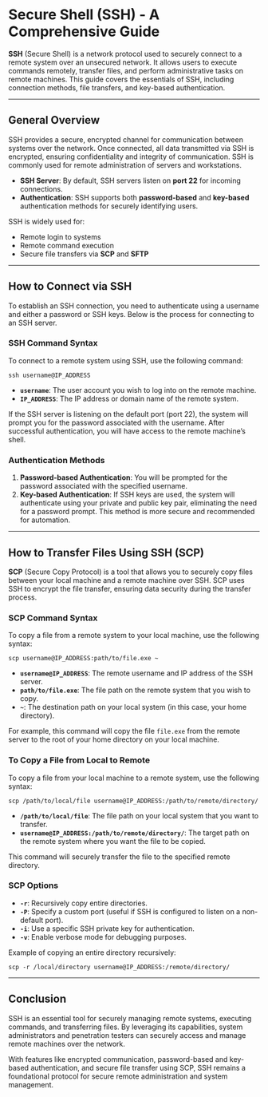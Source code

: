 # Secure Shell (SSH) - A Comprehensive Guide

**SSH** (Secure Shell) is a network protocol used to securely connect to a remote system over an unsecured network. It allows users to execute commands remotely, transfer files, and perform administrative tasks on remote machines. This guide covers the essentials of SSH, including connection methods, file transfers, and key-based authentication.

---

## General Overview

SSH provides a secure, encrypted channel for communication between systems over the network. Once connected, all data transmitted via SSH is encrypted, ensuring confidentiality and integrity of communication. SSH is commonly used for remote administration of servers and workstations.

- **SSH Server**: By default, SSH servers listen on **port 22** for incoming connections.
- **Authentication**: SSH supports both **password-based** and **key-based** authentication methods for securely identifying users.
  
SSH is widely used for:
- Remote login to systems
- Remote command execution
- Secure file transfers via **SCP** and **SFTP**

---

## How to Connect via SSH

To establish an SSH connection, you need to authenticate using a username and either a password or SSH keys. Below is the process for connecting to an SSH server.

### SSH Command Syntax

To connect to a remote system using SSH, use the following command:
```
ssh username@IP_ADDRESS
```

- **`username`**: The user account you wish to log into on the remote machine.
- **`IP_ADDRESS`**: The IP address or domain name of the remote system.
  
If the SSH server is listening on the default port (port 22), the system will prompt you for the password associated with the username. After successful authentication, you will have access to the remote machine’s shell.

### Authentication Methods

1. **Password-based Authentication**: You will be prompted for the password associated with the specified username.
2. **Key-based Authentication**: If SSH keys are used, the system will authenticate using your private and public key pair, eliminating the need for a password prompt. This method is more secure and recommended for automation.

---

## How to Transfer Files Using SSH (SCP)

**SCP** (Secure Copy Protocol) is a tool that allows you to securely copy files between your local machine and a remote machine over SSH. SCP uses SSH to encrypt the file transfer, ensuring data security during the transfer process.

### SCP Command Syntax

To copy a file from a remote system to your local machine, use the following syntax:
```
scp username@IP_ADDRESS:path/to/file.exe ~
```

- **`username@IP_ADDRESS`**: The remote username and IP address of the SSH server.
- **`path/to/file.exe`**: The file path on the remote system that you wish to copy.
- **`~`**: The destination path on your local system (in this case, your home directory).

For example, this command will copy the file `file.exe` from the remote server to the root of your home directory on your local machine.

### To Copy a File from Local to Remote

To copy a file from your local machine to a remote system, use the following syntax:
```
scp /path/to/local/file username@IP_ADDRESS:/path/to/remote/directory/
```

- **`/path/to/local/file`**: The file path on your local system that you want to transfer.
- **`username@IP_ADDRESS:/path/to/remote/directory/`**: The target path on the remote system where you want the file to be copied.

This command will securely transfer the file to the specified remote directory.

### SCP Options

- **`-r`**: Recursively copy entire directories.
- **`-P`**: Specify a custom port (useful if SSH is configured to listen on a non-default port).
- **`-i`**: Use a specific SSH private key for authentication.
- **`-v`**: Enable verbose mode for debugging purposes.

Example of copying an entire directory recursively:
```
scp -r /local/directory username@IP_ADDRESS:/remote/directory/
```

---

## Conclusion

SSH is an essential tool for securely managing remote systems, executing commands, and transferring files. By leveraging its capabilities, system administrators and penetration testers can securely access and manage remote machines over the network.

With features like encrypted communication, password-based and key-based authentication, and secure file transfer using SCP, SSH remains a foundational protocol for secure remote administration and system management.

